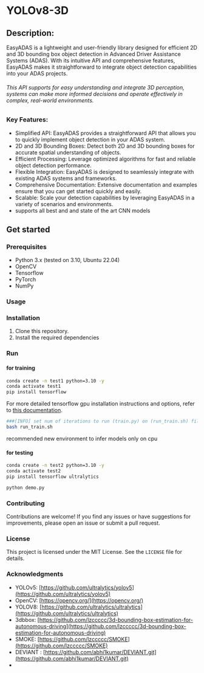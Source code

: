 # YOLOv8-3D
## Description:

EasyADAS is a lightweight and user-friendly library designed for efficient 2D and 3D bounding box object detection in Advanced Driver Assistance Systems (ADAS). With its intuitive API and comprehensive features, EasyADAS makes it straightforward to integrate object detection capabilities into your ADAS projects.

###### This API supports for easy understanding and integrate 3D perception, systems can make more informed decisions and operate effectively in complex, real-world environments.

### Key Features:

- Simplified API: EasyADAS provides a straightforward API that allows you to quickly implement object detection in your ADAS system.
- 2D and 3D Bounding Boxes: Detect both 2D and 3D bounding boxes for accurate spatial understanding of objects.
- Efficient Processing: Leverage optimized algorithms for fast and reliable object detection performance.
- Flexible Integration: EasyADAS is designed to seamlessly integrate with existing ADAS systems and frameworks.
- Comprehensive Documentation: Extensive documentation and examples ensure that you can get started quickly and easily.
- Scalable: Scale your detection capabilities by leveraging EasyADAS in a variety of scenarios and environments.
- supports all best and and state of the art CNN models

## Get started

### Prerequisites

- Python 3.x (tested on 3.10, Ubuntu 22.04)
- OpenCV
- Tensorflow
- PyTorch
- NumPy


### Usage

### Installation

1. Clone this repository.
2. Install the required dependencies


### Run
#### for training

```bash
conda create -n test1 python=3.10 -y
conda activate test1
pip install tensorflow
```
For more detailed tensorflow gpu installation instructions and options, refer to [this documentation](https://www.tensorflow.org/install).

```bash
###[INFO] set num of iterations to run (train.py) on (run_train.sh) file
bash run_train.sh
```
recommended new environment to infer models only on cpu 
#### for testing
```bash
conda create -n test2 python=3.10 -y
conda activate test2
pip install tensorflow ultralytics
```

```bash
python demo.py
```


### Contributing

Contributions are welcome! If you find any issues or have suggestions for improvements, please open an issue or submit a pull request.

### License

This project is licensed under the MIT License. See the `LICENSE` file for details.

### Acknowledgments

- YOLOv5: [https://github.com/ultralytics/yolov5](https://github.com/ultralytics/yolov5)
- OpenCV: [https://opencv.org/](https://opencv.org/)
- YOLOV8: [https://github.com/ultralytics/ultralytics](https://github.com/ultralytics/ultralytics)
- 3dbbox: [https://github.com/lzccccc/3d-bounding-box-estimation-for-autonomous-driving](https://github.com/lzccccc/3d-bounding-box-estimation-for-autonomous-driving)
- SMOKE: [https://github.com/lzccccc/SMOKE](https://github.com/lzccccc/SMOKE)
- DEVIANT : [https://github.com/abhi1kumar/DEVIANT.git](https://github.com/abhi1kumar/DEVIANT.git)
- 
